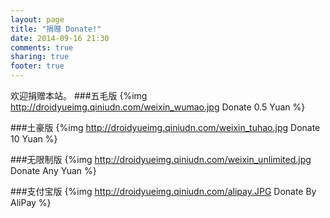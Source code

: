 ```yaml
---
layout: page
title: "捐赠 Donate!"
date: 2014-09-16 21:30
comments: true
sharing: true
footer: true
---
```

欢迎捐赠本站。
###五毛版
{%img http://droidyueimg.qiniudn.com/weixin_wumao.jpg Donate 0.5 Yuan %}

###土豪版
{%img http://droidyueimg.qiniudn.com/weixin_tuhao.jpg Donate 10 Yuan %}

###无限制版
{%img http://droidyueimg.qiniudn.com/weixin_unlimited.jpg Donate Any Yuan %}

###支付宝版
{%img http://droidyueimg.qiniudn.com/alipay.JPG Donate By AliPay %}
